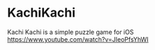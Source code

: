 # KachiKachi

Kachi Kachi is a simple puzzle game for iOS
https://www.youtube.com/watch?v=JIeoPfsYhWI
